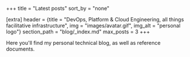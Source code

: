 +++
title = "Latest posts"
sort_by = "none"

[extra]
header = {title = "DevOps, Platform & Cloud Engineering, all things facilitative infrastructure", img = "images/avatar.gif", img_alt = "personal logo"}
section_path = "blog/_index.md"
max_posts = 3
+++

Here you'll find my personal technical blog, as well as reference documents.
